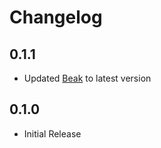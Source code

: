 # Changelog

## 0.1.1

* Updated [Beak](https://github.com/yonaskolb/Beak) to latest version

## 0.1.0

* Initial Release
